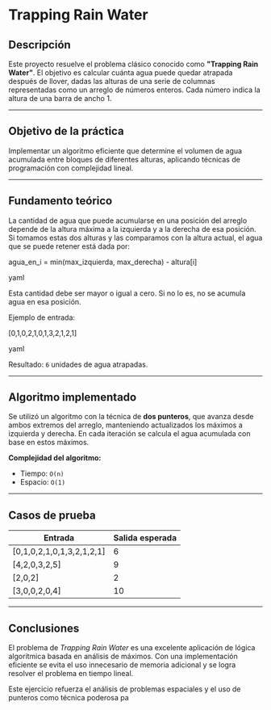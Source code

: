# Trapping Rain Water

## Descripción

Este proyecto resuelve el problema clásico conocido como **"Trapping Rain Water"**. El objetivo es calcular cuánta agua puede quedar atrapada después de llover, dadas las alturas de una serie de columnas representadas como un arreglo de números enteros. Cada número indica la altura de una barra de ancho 1.

---

## Objetivo de la práctica

Implementar un algoritmo eficiente que determine el volumen de agua acumulada entre bloques de diferentes alturas, aplicando técnicas de programación con complejidad lineal.

---

## Fundamento teórico

La cantidad de agua que puede acumularse en una posición del arreglo depende de la altura máxima a la izquierda y a la derecha de esa posición. Si tomamos estas dos alturas y las comparamos con la altura actual, el agua que se puede retener está dada por:

agua_en_i = min(max_izquierda, max_derecha) - altura[i]

yaml

Esta cantidad debe ser mayor o igual a cero. Si no lo es, no se acumula agua en esa posición.

Ejemplo de entrada:

[0,1,0,2,1,0,1,3,2,1,2,1]

yaml

Resultado: `6` unidades de agua atrapadas.

---

## Algoritmo implementado

Se utilizó un algoritmo con la técnica de **dos punteros**, que avanza desde ambos extremos del arreglo, manteniendo actualizados los máximos a izquierda y derecha. En cada iteración se calcula el agua acumulada con base en estos máximos.

**Complejidad del algoritmo:**

- Tiempo: `O(n)`
- Espacio: `O(1)`

---

## Casos de prueba

| Entrada                     | Salida esperada |
|----------------------------|-----------------|
| [0,1,0,2,1,0,1,3,2,1,2,1]   | 6               |
| [4,2,0,3,2,5]               | 9               |
| [2,0,2]                     | 2               |
| [3,0,0,2,0,4]               | 10              |

---

## Conclusiones

El problema de *Trapping Rain Water* es una excelente aplicación de lógica algorítmica basada en análisis de máximos. Con una implementación eficiente se evita el uso innecesario de memoria adicional y se logra resolver el problema en tiempo lineal.

Este ejercicio refuerza el análisis de problemas espaciales y el uso de punteros como técnica poderosa pa
